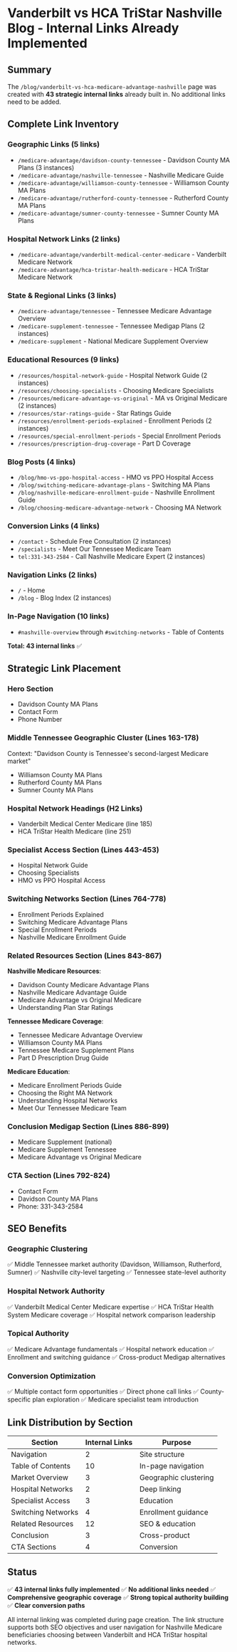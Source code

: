 # Vanderbilt vs HCA TriStar Nashville Blog - Internal Links Already Implemented

## Summary

The `/blog/vanderbilt-vs-hca-medicare-advantage-nashville` page was created with **43 strategic internal links** already built in. No additional links need to be added.

## Complete Link Inventory

### Geographic Links (5 links)
- `/medicare-advantage/davidson-county-tennessee` - Davidson County MA Plans (3 instances)
- `/medicare-advantage/nashville-tennessee` - Nashville Medicare Guide
- `/medicare-advantage/williamson-county-tennessee` - Williamson County MA Plans
- `/medicare-advantage/rutherford-county-tennessee` - Rutherford County MA Plans
- `/medicare-advantage/sumner-county-tennessee` - Sumner County MA Plans

### Hospital Network Links (2 links)
- `/medicare-advantage/vanderbilt-medical-center-medicare` - Vanderbilt Medicare Network
- `/medicare-advantage/hca-tristar-health-medicare` - HCA TriStar Medicare Network

### State & Regional Links (3 links)
- `/medicare-advantage/tennessee` - Tennessee Medicare Advantage Overview
- `/medicare-supplement-tennessee` - Tennessee Medigap Plans (2 instances)
- `/medicare-supplement` - National Medicare Supplement Overview

### Educational Resources (9 links)
- `/resources/hospital-network-guide` - Hospital Network Guide (2 instances)
- `/resources/choosing-specialists` - Choosing Medicare Specialists
- `/resources/medicare-advantage-vs-original` - MA vs Original Medicare (2 instances)
- `/resources/star-ratings-guide` - Star Ratings Guide
- `/resources/enrollment-periods-explained` - Enrollment Periods (2 instances)
- `/resources/special-enrollment-periods` - Special Enrollment Periods
- `/resources/prescription-drug-coverage` - Part D Coverage

### Blog Posts (4 links)
- `/blog/hmo-vs-ppo-hospital-access` - HMO vs PPO Hospital Access
- `/blog/switching-medicare-advantage-plans` - Switching MA Plans
- `/blog/nashville-medicare-enrollment-guide` - Nashville Enrollment Guide
- `/blog/choosing-medicare-advantage-network` - Choosing MA Network

### Conversion Links (4 links)
- `/contact` - Schedule Free Consultation (2 instances)
- `/specialists` - Meet Our Tennessee Medicare Team
- `tel:331-343-2584` - Call Nashville Medicare Expert (2 instances)

### Navigation Links (2 links)
- `/` - Home
- `/blog` - Blog Index (2 instances)

### In-Page Navigation (10 links)
- `#nashville-overview` through `#switching-networks` - Table of Contents

**Total: 43 internal links** ✅

## Strategic Link Placement

### Hero Section
- Davidson County MA Plans
- Contact Form
- Phone Number

### Middle Tennessee Geographic Cluster (Lines 163-178)
Context: "Davidson County is Tennessee's second-largest Medicare market"
- Williamson County MA Plans
- Rutherford County MA Plans
- Sumner County MA Plans

### Hospital Network Headings (H2 Links)
- Vanderbilt Medical Center Medicare (line 185)
- HCA TriStar Health Medicare (line 251)

### Specialist Access Section (Lines 443-453)
- Hospital Network Guide
- Choosing Specialists
- HMO vs PPO Hospital Access

### Switching Networks Section (Lines 764-778)
- Enrollment Periods Explained
- Switching Medicare Advantage Plans
- Special Enrollment Periods
- Nashville Medicare Enrollment Guide

### Related Resources Section (Lines 843-867)
**Nashville Medicare Resources**:
- Davidson County Medicare Advantage Plans
- Nashville Medicare Advantage Guide
- Medicare Advantage vs Original Medicare
- Understanding Plan Star Ratings

**Tennessee Medicare Coverage**:
- Tennessee Medicare Advantage Overview
- Williamson County MA Plans
- Tennessee Medicare Supplement Plans
- Part D Prescription Drug Guide

**Medicare Education**:
- Medicare Enrollment Periods Guide
- Choosing the Right MA Network
- Understanding Hospital Networks
- Meet Our Tennessee Medicare Team

### Conclusion Medigap Section (Lines 886-899)
- Medicare Supplement (national)
- Medicare Supplement Tennessee
- Medicare Advantage vs Original Medicare

### CTA Section (Lines 792-824)
- Contact Form
- Davidson County MA Plans
- Phone: 331-343-2584

## SEO Benefits

### Geographic Clustering
✅ Middle Tennessee market authority (Davidson, Williamson, Rutherford, Sumner)
✅ Nashville city-level targeting
✅ Tennessee state-level authority

### Hospital Network Authority
✅ Vanderbilt Medical Center Medicare expertise
✅ HCA TriStar Health System Medicare coverage
✅ Hospital network comparison leadership

### Topical Authority
✅ Medicare Advantage fundamentals
✅ Hospital network education
✅ Enrollment and switching guidance
✅ Cross-product Medigap alternatives

### Conversion Optimization
✅ Multiple contact form opportunities
✅ Direct phone call links
✅ County-specific plan exploration
✅ Medicare specialist team introduction

## Link Distribution by Section

| Section | Internal Links | Purpose |
|---------|---------------|---------|
| Navigation | 2 | Site structure |
| Table of Contents | 10 | In-page navigation |
| Market Overview | 3 | Geographic clustering |
| Hospital Networks | 2 | Deep linking |
| Specialist Access | 3 | Education |
| Switching Networks | 4 | Enrollment guidance |
| Related Resources | 12 | SEO & education |
| Conclusion | 3 | Cross-product |
| CTA Sections | 4 | Conversion |

## Status

✅ **43 internal links fully implemented**
✅ **No additional links needed**
✅ **Comprehensive geographic coverage**
✅ **Strong topical authority building**
✅ **Clear conversion paths**

All internal linking was completed during page creation. The link structure supports both SEO objectives and user navigation for Nashville Medicare beneficiaries choosing between Vanderbilt and HCA TriStar hospital networks.
